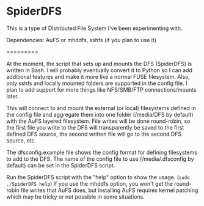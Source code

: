 SpiderDFS
=========

This is a type of Distributed File System I've been experimenting with.

Dependencies: AuFS or mhddfs, sshfs (if you plan to use it)

=========

At the moment, the script that sets up and mounts the DFS (SpiderDFS) is written in Bash. I will probably eventually convert it to Python so I 
can add additional features and make it more like a normal FUSE filesystem. Also, only sshfs and locally mounted folders are supported in the 
config file. I plan to add support for more things like NFS/SMB/FTP connections/mounts later.

This will connect to and mount the external (or local) filesystems defined in the config file and aggregate them into one folder (/media/DFS by default) with the AuFS layered filesystem. File writes will be done round-robin, so the first file you write to the DFS will transparently be saved to the first defined DFS source, the second written file will go to the second DFS source, etc.

The dfsconfig.example file shows the config format for defining filesystems to add to the DFS. The name of the config file to use (/media/.dfsconfig by default) can be set in the SpiderDFS script.

Run the SpiderDFS script with the "help" option to show the usage. (`sudo ./SpiderDFS help`)
If you use the mhddfs option, you won't get the round-robin file writes that AuFS does, but installing AuFS requires kernel patching which may be tricky or not possible in some situations.
